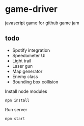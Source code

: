 # game-driver
javascript game for github game jam

## todo
* Spotify integration
* Speedometer UI
* Light trail
* Laser gun
* Map generator
* Enemy class
* Bounding box collision

Install node modules
```
npm install
```

Run server
```
npm start
```
